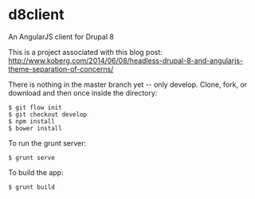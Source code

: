 d8client
========

An AngularJS client for Drupal 8

This is a project associated with this blog post: http://www.koberg.com/2014/06/08/headless-drupal-8-and-angularjs-theme-separation-of-concerns/

There is nothing in the master branch yet -- only develop. Clone, fork, or download and then once inside the directory:

```
$ git flow init
$ git checkout develop
$ npm install
$ bower install
```

To run the grunt server:
```
$ grunt serve
```

To build the app:
```
$ grunt build
```

